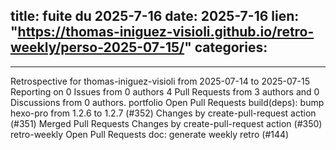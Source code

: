  
title:  fuite du 2025-7-16
date: 2025-7-16
lien: "https://thomas-iniguez-visioli.github.io/retro-weekly/perso-2025-07-15/"
categories:
  - 
---

Retrospective for thomas-iniguez-visioli from 2025-07-14 to 2025-07-15
Reporting on 0 Issues from 0 authors
4 Pull Requests from 3 authors
and 0 Discussions from 0 authors.
portfolio
Open Pull Requests
build(deps): bump hexo-pro from 1.2.6 to 1.2.7 (#352)
Changes by create-pull-request action (#351)
Merged Pull Requests
Changes by create-pull-request action (#350)
retro-weekly
Open Pull Requests
doc: generate weekly retro (#144)

